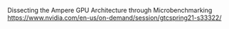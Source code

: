 Dissecting the Ampere GPU Architecture through Microbenchmarking
https://www.nvidia.com/en-us/on-demand/session/gtcspring21-s33322/


